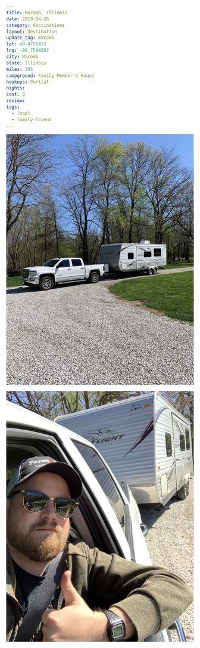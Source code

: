 ```yaml
---
title: Macomb, Illinois
date: 2019-04-26
category: destinations
layout: destination
update_tag: macomb
lat: 40.4756423
lng: -90.7598207
city: Macomb
state: Illinois
miles: 105
campground: Family Member's House
hookups: Partial
nights: 
cost: 0
review:
tags:
  - loop1
  - family-friend
---
```


![photo1](/assets/img/destinations/illinois/macomb-1.jpg)

![photo2](/assets/img/destinations/illinois/macomb-2.jpg)